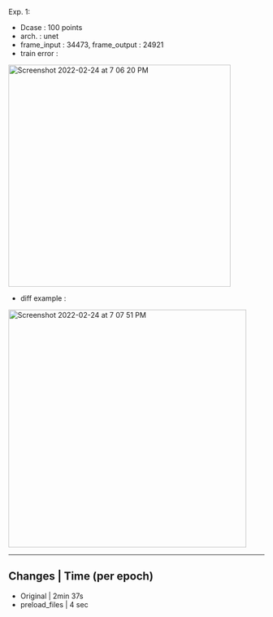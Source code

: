 
Exp. 1:
- Dcase : 100 points
- arch. : unet 
- frame_input : 34473, frame_output : 24921
- train error :
<img width="437" alt="Screenshot 2022-02-24 at 7 06 20 PM" src="https://user-images.githubusercontent.com/31805612/155628353-55e770e5-8c95-407a-b749-b507625cd134.png">

- diff example :
 <img width="468" alt="Screenshot 2022-02-24 at 7 07 51 PM" src="https://user-images.githubusercontent.com/31805612/155628389-52198425-b211-43de-b9d6-feb7623b0cf7.png">

--------------------------
Changes | Time (per epoch)
---------------------------
- Original | 2min 37s
- preload_files | 4 sec
